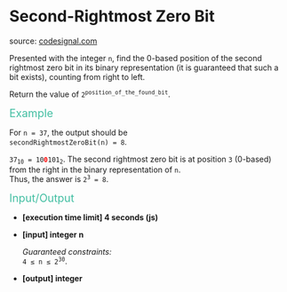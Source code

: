 <h1>Second-Rightmost Zero Bit</h1>
<p>source: <a href="https://www.codesignal.com/">codesignal.com</a>
<div><p>Presented with the integer <code>n</code>, find the 0-based position of the second rightmost zero bit in its binary representation (it is guaranteed that such a bit exists), counting from right to left.</p>
<p>Return the value of <code>2<sup>position_of_the_found_bit</sup></code>.</p>
<p><span style="color:#44BFA3;font-size:1.4em">Example</span></p>
<p>For <code>n = 37</code>, the output should be<br>
<code>secondRightmostZeroBit(n) = 8</code>.</p>
<p><code>37<sub>10</sub> = 10<b><font color="red">0</font></b>101<sub>2</sub></code>. The second rightmost zero bit is at position <code>3</code> (0-based) from the right in the binary representation of <code>n</code>.<br>
Thus, the answer is <code>2<sup>3</sup> = 8</code>.</p>
<p><span style="color:#44BFA3;font-size:1.4em">Input/Output</span></p>
<ul>
<li>
<p><strong>[execution time limit] 4 seconds (js)</strong></p>
</li>
<li>
<p><strong>[input] integer n</strong></p>
<p><em>Guaranteed constraints:</em><br>
<code>4 ≤ n ≤ 2<sup>30</sup></code>.</p>
</li>
<li>
<p><strong>[output] integer</strong></p>
</li>
</ul>
</div>